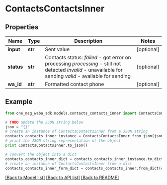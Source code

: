 # ContactsContactsInner


## Properties
Name | Type | Description | Notes
------------ | ------------- | ------------- | -------------
**input** | **str** | Sent value | [optional] 
**status** | **str** | Contacts status:   *failed* - got error on processing  *processing* - still not detected  *invalid* - unavailable for sending  *valid* - available for sending | [optional] 
**wa_id** | **str** | Formatted contact phone | [optional] 

## Example

```python
from one_msg_waba_sdk.models.contacts_contacts_inner import ContactsContactsInner

# TODO update the JSON string below
json = "{}"
# create an instance of ContactsContactsInner from a JSON string
contacts_contacts_inner_instance = ContactsContactsInner.from_json(json)
# print the JSON string representation of the object
print ContactsContactsInner.to_json()

# convert the object into a dict
contacts_contacts_inner_dict = contacts_contacts_inner_instance.to_dict()
# create an instance of ContactsContactsInner from a dict
contacts_contacts_inner_form_dict = contacts_contacts_inner.from_dict(contacts_contacts_inner_dict)
```
[[Back to Model list]](../README.md#documentation-for-models) [[Back to API list]](../README.md#documentation-for-api-endpoints) [[Back to README]](../README.md)


